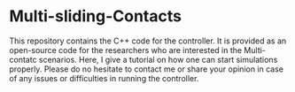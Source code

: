 # Multi-sliding-Contacts

This repository contains the C++ code for the controller. It is provided as an open-source code for the researchers who are interested in the Multi-contatc scenarios.
Here, I give a tutorial on how one can start simulations properly. Please do no hesitate to contact me or share your opinion in case of any issues or difficulties in running the controller.
